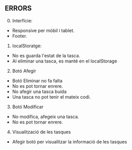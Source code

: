 ERRORS
------

0. Interfície:
 - Responsive per mòbil i tablet.
 - Footer.
 
1. localStoratge:
 - No es guarda l'estat de la tasca.
 - Al eliminar una tasca, es manté en el localStorage

2. Botó Afegir
 - Botó Eliminar no fa falta
 - No es pot tornar enrere.
 - No afegir una tasca buida
 - Una tasca no pot tenir el mateix codi.

3. Botó Modificar
 - No modifica, afegeix una tasca.
 - No es pot tornar enrere.

4. Visualització de les tasques
 - Afegir botó per visualitzar la informació de les tasques